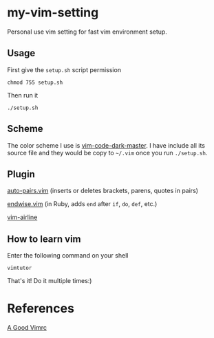 # my-vim-setting
Personal use vim setting for fast vim environment setup. 

## Usage
First give the `setup.sh` script permission
```shell
chmod 755 setup.sh
```
Then run it
```shell
./setup.sh
```


## Scheme

The color scheme I use is [vim-code-dark-master](https://github.com/tomasiser/vim-code-dark). I have include all its source file and they would be copy to `~/.vim` once you run `./setup.sh`. 

## Plugin

 [auto-pairs.vim](https://github.com/jiangmiao/auto-pairs) (inserts or deletes brackets, parens, quotes in pairs)

 [endwise.vim](https://github.com/tpope/vim-endwise) (in Ruby, adds `end` after `if`, `do`, `def`, etc.)

 [vim-airline](https://github.com/vim-airline/vim-airline)

## How to learn vim

Enter the following command on your shell

```shell
vimtutor
```

That's it! Do it multiple times:)

# References

[A Good Vimrc](https://dougblack.io/words/a-good-vimrc.html)